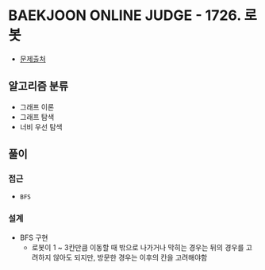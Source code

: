 # BAEKJOON ONLINE JUDGE - 1726. 로봇

- [문제출처](https://www.acmicpc.net/problem/1726 '1726. 로봇')

## 알고리즘 분류

- 그래프 이론
- 그래프 탐색
- 너비 우선 탐색

## 풀이

### 접근

- `BFS`

### 설계

- BFS 구현
  - 로봇이 1 ~ 3칸만큼 이동할 때 밖으로 나가거나 막히는 경우는 뒤의 경우를 고려하지 않아도 되지만, 방문한 경우는 이후의 칸을 고려해야함
